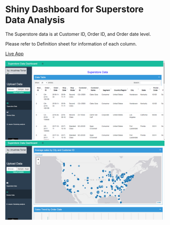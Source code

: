 # Shiny Dashboard for Superstore Data Analysis

The Superstore data is at Customer ID, Order ID, and Order date level.

Please refer to Definition sheet for information of each column.

[Live App](https://anushreetomar.shinyapps.io/Superstore_Sales_Dashboard/)

![](tab1.PNG)
![](tab2.PNG)
